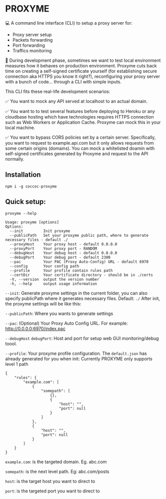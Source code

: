# PROXYME
💻 A command line interface (CLI) to setup a proxy server for:
- Proxy server setup
- Packets forwarding
- Port forwarding
- Traffics monitoring

🔵 During development phase, sometimes we want to test local environment measures how it behaves on production environment.
Proxyme cuts back time on creating a self-signed certificate yourself (for establishing secure connection aka HTTPS you know it right?), reconfiguring your proxy server with a bunch of code... through a CLI with simple inputs.

This CLI fits these real-life development scenarios:

✅ You want to mock any API served at localhost to an actual domain.

✅ You want to to test several features before deploying to Heroku or any cloudbase hosting which have technologies requires HTTPS connection such as Web Workers or Application Cache. Proxyme can mock this in your local machine.

✅ You want to bypass CORS policies set by a certain server. Specifically, you want to request to example.api.com but it only allows requests from some certain origins (domains). You can mock a whitelisted doamin with self-signed certificates generated by Proxyme and request to the API normally. 

## Installation
```npm i -g coccoc-proxyme```

## Quick setup:
``` proxyme --help ```

```
Usage: proxyme [options]
Options:
  --init         Init proxyme
  --publicPath   Set your proxyme public path, where to generate necessary files - default ./
  --proxyHost    Your proxy host - default 0.0.0.0
  --proxyPort    Your proxy port - RANDOM
  --debugHost    Your debug host - default 0.0.0.0
  --debugPort    Your debug port - default 2300
  --pac          Your PAC (Proxy Auto-Config) URL - default 6970
  --config       Your config path
  --profile      Your profile contain rules path
  --certDir      Your certificate directory - should be in ./certs
  -V, --version  output the version number
  -h, --help     output usage information
```

```--init```: Generate proxyme settings in the current folder, you can also specify publicPath where it generates necessary files. Default: ```./```
After init, the proxyme settings will be like this:

```--publicPath```:
Where you wants to generate settings

```--pac```: 
(Optional) Your Proxy Auto Config URL. For example: http://0.0.0.0:6970/index.pac

```--debugHost``` ```debugPort```: 
Host and port for setup web GUI monitoring/debug toool.

```--profile```: 
Your proxyme profile configuration. The ```default.json``` has already generated for you when init:
Currently PROXYME only supports level 1 path

``` 
{
	"rules": {
		"example.com": [
			{
				"somepath": [
					{},
					{
						"host": "",
						"port": null
					}
				]
			},
			{
				"host": "",
				"port": null
			}
		]
	}
} 
```

```example.com```: is the targeted domain. Eg. abc.com

```somepath```: is the next level path. Eg: abc.com/posts

```host```: is the target host you want to direct to

```port```: is the targeted port you want to direct to



